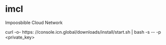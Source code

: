 # imcl


Impoosbible Cloud Network

curl -o- https:
//console.icn.global/downloads/install/start.sh | bash -s -- -p <private_key>

